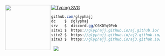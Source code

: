 [![Typing SVG](https://readme-typing-svg.demolab.com?font=robot+mono+lines&duration=7000&pause=1000&color=A90900&width=435&lines=AJ+%7C+glyphaj)](https://git.io/typing-svg)
<img align="left" src="https://upload.wikimedia.org/wikipedia/commons/thumb/3/34/Red_star.svg/220px-Red_star.svg.png" width="147"/> 

```csharp
github.com/glyphajj
dc    $  @glyphaj
srv   $  discord.gg/C6KDYq9Peb
site1 $  https://glyphajj.github.io/aj.github.io/
site2 $  https://glyphajj.github.io/aj2.github.io/
site3 $  https://glyphajj.github.io/aj3.github.io/
```
&zwnj; 
&zwnj; 
![](https://komarev.com/ghpvc/?username=GlyphAJJ)
